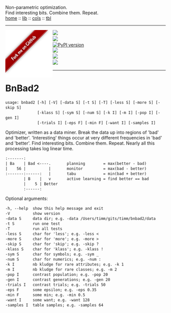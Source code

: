 Non-parametric optimization.<br>
Find interesting bits. Combine them. Repeat.<br>
[home](http://menzies.us/bnbab2)         :: [lib](http://menzies.us/bnbad2/lib.html) ::
[cols](http://menzies.us/bnbad2/tab.html) :: [tbl](http://menzies.us/bnbad2/grow.html)<br>
<hr>
<a href="http://github.com/timm/bnbad2"><img src="https://github.com/timm/bnbad2/raw/main/etc/img/banner.png" align=left></a>
<p><a href="https://zenodo.org/badge/latestdoi/326061406"><img src="https://zenodo.org/badge/326061406.svg"></a>
<br><img src="https://img.shields.io/badge/language-python3,bash-blue">
<br><a href="https://badge.fury.io/py/bnbad2"><img src="https://badge.fury.io/py/bnbad2.svg" alt="PyPI version" height="18"></a>
<br><img src="https://img.shields.io/badge/purpose-ai%20,%20se-blueviolet">
<br><a href="https://travis-ci.com/timm/bnbad2"><img src="https://travis-ci.com/timm/bnbad2.svg?branch=main"></a>
<br><img src="https://img.shields.io/badge/license-mit-lightgrey"></p><hr>

# BnBad2

```
usage: bnbad2 [-h] [-V] [-data S] [-t S] [-T] [-less S] [-more S] [-skip S]
              [-klass S] [-sym S] [-num S] [-k I] [-m I] [-pop I] [-gen I]
              [-trials I] [-eps F] [-min F] [-want I] [-samples I]
```

Optimizer, written as a data miner.  Break the data up into regions
of 'bad' and 'better'. 'Interesting' things occur at very different
frequencies in 'bad' and 'better'. Find interesting bits. Combine
them. Repeat. Nearly all this processing takes log linear time.

```            
:-------:              
| Ba    | Bad <----.       planning        = max(better - bad)
|    56 |          |       monitor         = max(bad - better)
:-------:------:   |       tabu            = min(bad + better)
        | B    |   v       active learning = find better == bad
        |    5 | Better
        :------:
```

Optional arguments:

```
-h, --help  show this help message and exit
-V          show version
-data S     data dir; e.g. -data /Users/timm/gits/timm/bnbad2/data
-t S        run one test
-T          run all tests
-less S     char for 'less'; e.g. -less <
-more S     char for 'more'; e.g. -more >
-skip S     char for 'skip'; e.g. -skip ?
-klass S    char for 'klass'; e.g. -klass !
-sym S      char for symbols; e.g. -sym _
-num S      char for numerics; e.g. -num :
-k I        nb kludge for rare attributes; e.g. -k 1
-m I        nb kludge for rare classes; e.g. -m 2
-pop I      contrast population; e.g. -pop 20
-gen I      contrast generations; e.g. -gen 20
-trials I   contrast trials; e.g. -trials 50
-eps F      some epsilon; e.g. -eps 0.35
-min F      some min; e.g. -min 0.5
-want I     some want; e.g. -want 128
-samples I  table samples; e.g. -samples 64
```
